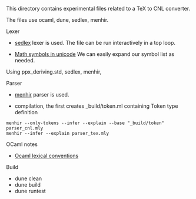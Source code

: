This directory contains experimental files related to a TeX to CNL converter.

The files use ocaml, dune, sedlex, menhir. 

Lexer
 * [sedlex](https://github.com/ocaml-community/sedlex) lexer is used.
   The file can be run interactively in a top loop.

 * [Math symbols in unicode](https://www.fileformat.info/info/unicode/category/Sm/list.htm)
   We can easily expand our symbol list as needed.

Using ppx_deriving.std, sedlex, menhir,


Parser
 * [menhir](https://github.com/pippijn/menhir) parser is used.

 * compilation, the first creates _build/token.ml containing Token type definition 

```
menhir --only-tokens --infer --explain --base "_build/token" parser_cnl.mly
menhir --infer --explain parser_tex.mly
```

OCaml notes

 * [Ocaml lexical conventions](https://caml.inria.fr/pub/docs/manual-ocaml/lex.html)


Build
 * dune clean
 * dune build
 * dune runtest
 

